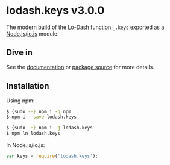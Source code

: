# lodash.keys v3.0.0

The [modern build](https://github.com/lodash/lodash/wiki/Build-Differences) of the [Lo-Dash](https://lodash.com/) function `_.keys` exported as a [Node.js](http://nodejs.org/)/[io.js](https://iojs.org/) module.

## Dive in

See the [documentation](https://lodash.com/docs#keys) or [package source](https://github.com/lodash/lodash/blob/3.0.0-npm-packages/lodash.keys/index.js) for more details.

## Installation

Using npm:

```bash
$ {sudo -H} npm i -g npm
$ npm i --save lodash.keys

$ {sudo -H} npm i -g lodash.keys
$ npm ln lodash.keys
```

In Node.js/io.js:

```js
var keys = require('lodash.keys');
```
